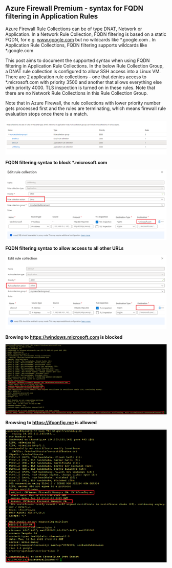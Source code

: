 ## Azure Firewall Premium - syntax for FQDN filtering in Application Rules

Azure Firewall Rule Collections can be of type DNAT, Network or Application. In a Network Rule Collection, FQDN filtering is based on a static FQDN, for e.g. www.google.com but no wildcards like *.google.com . In Application Rule Collections, FQDN filtering supports wildcards like *.google.com 

This post aims to document the supported syntax when using FQDN filtering in Application Rule Collections. In the below Rule Collection Group, a DNAT rule collection is configured to allow SSH access into a Linux VM. There are 2 application rule collections - one that denies access to \*.microsoft.com with priority 3500 and another that allows everything else with priority 4000. TLS inspection is turned on in these rules. Note that there are no Network Rule Collections in this Rule Collection Group. 

Note that in Azure Firewall, the rule collections with lower priority number gets processed first and the rules are terminating, which means firewall rule evaluation stops once there is a match.

![ruleset.png](https://github.com/chianw/chianw/blob/main/ruleset.png)



**FQDN filtering syntax to block \*.microsoft.com**


![denyapplicationrule.png](https://github.com/chianw/chianw/blob/main/denyapplicationrule.png)


**FQDN filtering syntax to allow access to all other URLs**

![allowapplicationrule.png](https://github.com/chianw/chianw/blob/main/allowapplicationrule.png)


**Browing to https://windows.microsoft.com is blocked**

![blockresult.png](https://github.com/chianw/chianw/blob/main/blockresult.png)

**Browsing to https://ifconfig.me is allowed**

![allowresult.png](https://github.com/chianw/chianw/blob/main/allowresult.png)

